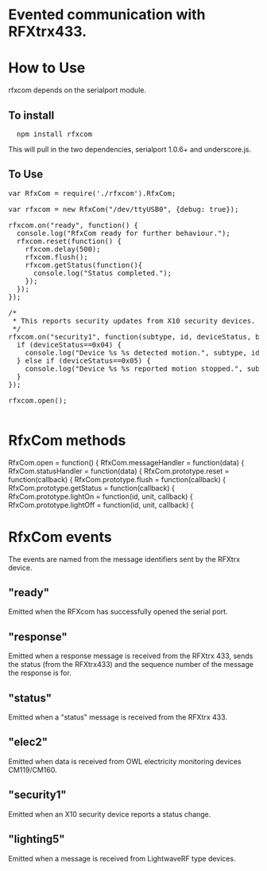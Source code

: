 Evented communication with RFXtrx433.
=====================================

How to Use
==========

rfxcom depends on the serialport module.

To install
----------

<pre>
  npm install rfxcom
</pre>

This will pull in the two dependencies, serialport 1.0.6+ and underscore.js.

To Use
------

<pre>
var RfxCom = require('./rfxcom').RfxCom;

var rfxcom = new RfxCom("/dev/ttyUSB0", {debug: true});

rfxcom.on("ready", function() {
  console.log("RfxCom ready for further behaviour.");
  rfxcom.reset(function() {
    rfxcom.delay(500);
    rfxcom.flush();
    rfxcom.getStatus(function(){
      console.log("Status completed.");
    });
  });
});

/*
 * This reports security updates from X10 security devices.
 */
rfxcom.on("security1", function(subtype, id, deviceStatus, battery) {
  if (deviceStatus==0x04) {
    console.log("Device %s %s detected motion.", subtype, id);
  } else if (deviceStatus==0x05) {
    console.log("Device %s %s reported motion stopped.", subtype, id);
  }
});

rfxcom.open();

</pre>


RfxCom methods
==============

RfxCom.open = function() {
RfxCom.messageHandler = function(data) {
RfxCom.statusHandler = function(data) {
RfxCom.prototype.reset = function(callback) {
RfxCom.prototype.flush = function(callback) {
RfxCom.prototype.getStatus = function(callback) {
RfxCom.prototype.lightOn = function(id, unit, callback) {
RfxCom.prototype.lightOff = function(id, unit, callback) {


RfxCom events
=============

The events are named from the message identifiers sent by the RFXtrx device.

"ready"
-------
Emitted when the RFXcom has successfully opened the serial port.

"response"
----------
Emitted when a response message is received from the RFXtrx 433, sends the status
(from the RFXtrx433) and the sequence number of the message the response is for.

"status"
--------
Emitted when a "status" message is received from the RFXtrx 433.

"elec2"
-------
Emitted when data is received from OWL electricity monitoring devices
CM119/CM160.

"security1"
-----------
Emitted when an X10 security device reports a status change.

"lighting5"
-----------
Emitted when a message is received from LightwaveRF type devices.

